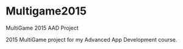 # Multigame2015
MultiGame 2015 AAD Project

2015 MultiGame project for my Advanced App Development course.

